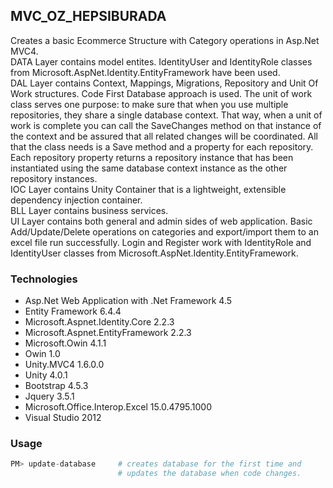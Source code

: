 ## MVC_OZ_HEPSIBURADA

Creates a basic Ecommerce Structure with Category operations in Asp.Net MVC4.  
DATA Layer contains model entites. IdentityUser and IdentityRole classes from Microsoft.AspNet.Identity.EntityFramework have been used.  
DAL Layer contains Context, Mappings, Migrations, Repository and Unit Of Work structures. Code First Database approach is used. The unit of work class serves one purpose: to make sure that when you use multiple repositories, they share a single database context. That way, when a unit of work is complete you can call the SaveChanges method on that instance of the context and be assured that all related changes will be coordinated. All that the class needs is a Save method and a property for each repository. Each repository property returns a repository instance that has been instantiated using the same database context instance as the other repository instances.    
IOC Layer contains Unity Container that is a lightweight, extensible dependency injection container.  
BLL Layer contains business services.   
UI Layer contains both general and admin sides of web application. Basic Add/Update/Delete operations on categories and export/import them to an excel file run successfully. Login and Register work with IdentityRole and IdentityUser classes from Microsoft.AspNet.Identity.EntityFramework.   

### Technologies  

+ Asp.Net Web Application with .Net Framework 4.5 
+ Entity Framework 6.4.4
+ Microsoft.Aspnet.Identity.Core  2.2.3
+ Microsoft.Aspnet.EntityFramework 2.2.3
+ Microsoft.Owin 4.1.1
+ Owin 1.0
+ Unity.MVC4 1.6.0.0
+ Unity 4.0.1
+ Bootstrap 4.5.3
+ Jquery 3.5.1
+ Microsoft.Office.Interop.Excel 15.0.4795.1000
+ Visual Studio 2012


### Usage

```python
PM> update-database 	# creates database for the first time and
                        # updates the database when code changes.
```
